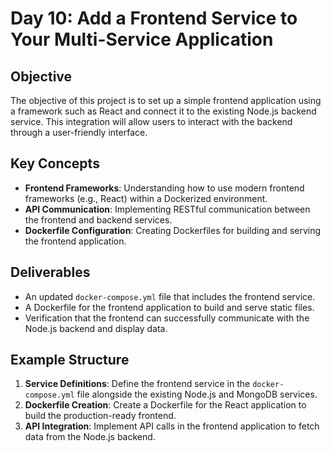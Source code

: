 # Day 10: Add a Frontend Service to Your Multi-Service Application

## Objective
The objective of this project is to set up a simple frontend application using a framework such as React and connect it to the existing Node.js backend service. This integration will allow users to interact with the backend through a user-friendly interface.

## Key Concepts
- **Frontend Frameworks**: Understanding how to use modern frontend frameworks (e.g., React) within a Dockerized environment.
- **API Communication**: Implementing RESTful communication between the frontend and backend services.
- **Dockerfile Configuration**: Creating Dockerfiles for building and serving the frontend application.

## Deliverables
- An updated `docker-compose.yml` file that includes the frontend service.
- A Dockerfile for the frontend application to build and serve static files.
- Verification that the frontend can successfully communicate with the Node.js backend and display data.

## Example Structure
1. **Service Definitions**: Define the frontend service in the `docker-compose.yml` file alongside the existing Node.js and MongoDB services.
2. **Dockerfile Creation**: Create a Dockerfile for the React application to build the production-ready frontend.
3. **API Integration**: Implement API calls in the frontend application to fetch data from the Node.js backend.
